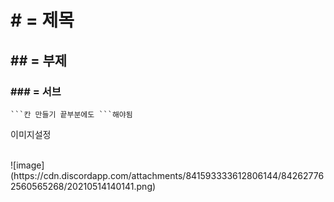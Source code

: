 # # = 제목
## ## = 부제
### ### = 서브


```
```칸 만들기 끝부분에도 ```해야됨
```

이미지설정

<br />
![image] (https://cdn.discordapp.com/attachments/841593333612806144/842627762560565268/20210514140141.png)
